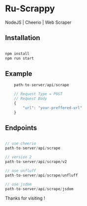# Ru-Scrappy
NodeJS | Cheerio | Web Scraper

## Installation

```bash

npm install
npm run start

```

## Example

```javascript 
    path-to-server/api/scrape

    // Request Type = POST
    // Request Body 
    {
        "url": "your-preffered-url"
    }
```

## Endpoints

```javascript

// use cheerio
path-to-server/api/scrape

// version 2
path-to-server/api/scrape/v2

// use unfluff
path-to-server/api/scrape/unfluff

// use jsdom
path-to-server/api/scrape/jsdom

```

Thanks for visiting !
